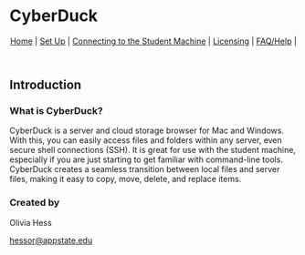 # CyberDuck

 <nav>
	<header>
            <div>
                <a"active"><a href="#">Home</a></ul>	| 
                <a href="/setUp.md">Set Up</a></ul>	| 
                <a href="#">Connecting to the Student Machine</a></ul>	| 
                <a href="#">Licensing</a></ul>	| 
                <a href="#">FAQ/Help</a></ul>	| 
            </div>
	</header>
 </nav>
<div id="header-image-menu">

</div>
</header>


## Introduction

### What is CyberDuck?
CyberDuck is a server and cloud storage browser for Mac and Windows. With this, you can easily access files and folders within any server, even secure shell connections (SSH). It is great for use with the student machine, especially if you are just starting to get familiar with command-line tools. CyberDuck creates a seamless transition between local files and server files, making it easy to copy, move, delete, and replace items.

### Created by
Olivia Hess

hessor@appstate.edu
